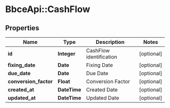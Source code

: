 # BbceApi::CashFlow

## Properties
Name | Type | Description | Notes
------------ | ------------- | ------------- | -------------
**id** | **Integer** | CashFlow identification | [optional] 
**fixing_date** | **Date** | Fixing Date | [optional] 
**due_date** | **Date** | Due Date | [optional] 
**conversion_factor** | **Float** | Conversion Factor | [optional] 
**created_at** | **DateTime** | Created Date | [optional] 
**updated_at** | **DateTime** | Updated Date | [optional] 


